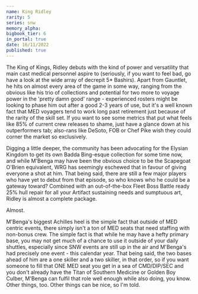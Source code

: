 ```yaml
---
name: King Ridley
rarity: 5
series: snw
memory_alpha:
bigbook_tier: 6
in_portal: true
date: 16/11/2022
published: true
---
```


The King of Kings, Ridley debuts with the kind of power and versatility that main cast medical personnel aspire to (seriously, if you want to feel bad, go have a look at the wide array of decrepit 5* Bashirs). Apart from Gauntlet, he hits on almost every area of the game in some way, ranging from the obvious like his trio of collections and potential for two more to voyage power in the 'pretty damn good' range - experienced rosters might be looking to phase him out after a good 2-3 years of use, but it's a well known fact that MED voyagers tend to work long past retirement just because of the rarity of the skill set. If you want to see some metrics that put what feels like 85% of current crew releases to shame, just have a glance down at his outperformers tab; also-rans like DeSoto, FOB or Chef Pike wish they could corner the market so exclusively.

Digging a little deeper, the community has been advocating for the Elysian Kingdom to get its own Badda Bing-esque collection for some time now, and while M'Benga may have been the obvious choice to be the Scapegoat O'Brien equivalent, WRG has seemingly eschewed that in favour of giving everyone a shot at him. That being said, there are still a few major players who have yet to debut from that episode, so who knows who he could be a gateway toward? Combined with an out-of-the-box Fleet Boss Battle ready 25% hull repair for all your Artifact sustaining needs and sumptuous art, Ridley is almost a complete package.

Almost.

M'Benga's biggest Achilles heel is the simple fact that outside of MED centric events, there simply isn't a ton of MED seats that need staffing with non-bonus crew. The simple fact is that while he may have a hefty primary base, you may not get much of a chance to use it outside of your daily shuttles, especially since SNW events are still up in the air and M'Benga's had precisely one event - this calendar year. That being said, the two bases ahead of him are a one skiller and a two skiller, in that order, so if you want someone to fill that ONE MED seat you get in a sea of CMD/DIP/SEC and you don't already have the Titan of Southern Medicine or Golden Boy Culber, M'Benga can fulfil that role well enough while also doing, you know. Other things, too. Other things can be nice, so I'm told.
